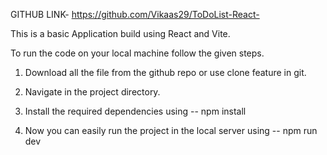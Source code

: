 GITHUB LINK- https://github.com/Vikaas29/ToDoList-React-

This is a basic Application build using React and Vite.

To run the code on your local machine follow the given steps.

1. Download all the file from the github repo or use clone feature in git.

2. Navigate in the project directory.

3. Install the required dependencies using -- npm install 

4. Now you can easily run the project in the local server using -- npm run dev